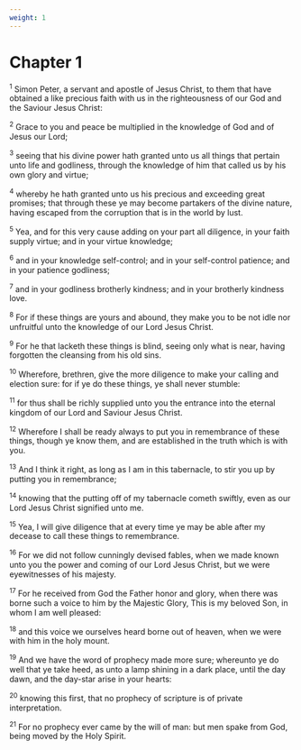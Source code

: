 ```yaml
---
weight: 1
---
```


# Chapter 1

<sup>1</sup> Simon Peter, a servant and apostle of Jesus Christ, to them that have obtained a like precious faith with us in the righteousness of our God and the Saviour Jesus Christ: 

<sup>2</sup> Grace to you and peace be multiplied in the knowledge of God and of Jesus our Lord; 

<sup>3</sup> seeing that his divine power hath granted unto us all things that pertain unto life and godliness, through the knowledge of him that called us by his own glory and virtue; 

<sup>4</sup> whereby he hath granted unto us his precious and exceeding great promises; that through these ye may become partakers of the divine nature, having escaped from the corruption that is in the world by lust. 

<sup>5</sup> Yea, and for this very cause adding on your part all diligence, in your faith supply virtue; and in your virtue knowledge; 

<sup>6</sup> and in your knowledge self-control; and in your self-control patience; and in your patience godliness; 

<sup>7</sup> and in your godliness brotherly kindness; and in your brotherly kindness love. 

<sup>8</sup> For if these things are yours and abound, they make you to be not idle nor unfruitful unto the knowledge of our Lord Jesus Christ. 

<sup>9</sup> For he that lacketh these things is blind, seeing only what is near, having forgotten the cleansing from his old sins. 

<sup>10</sup> Wherefore, brethren, give the more diligence to make your calling and election sure: for if ye do these things, ye shall never stumble: 

<sup>11</sup> for thus shall be richly supplied unto you the entrance into the eternal kingdom of our Lord and Saviour Jesus Christ. 

<sup>12</sup> Wherefore I shall be ready always to put you in remembrance of these things, though ye know them, and are established in the truth which is with you. 

<sup>13</sup> And I think it right, as long as I am in this tabernacle, to stir you up by putting you in remembrance; 

<sup>14</sup> knowing that the putting off of my tabernacle cometh swiftly, even as our Lord Jesus Christ signified unto me. 

<sup>15</sup> Yea, I will give diligence that at every time ye may be able after my decease to call these things to remembrance. 

<sup>16</sup> For we did not follow cunningly devised fables, when we made known unto you the power and coming of our Lord Jesus Christ, but we were eyewitnesses of his majesty. 

<sup>17</sup> For he received from God the Father honor and glory, when there was borne such a voice to him by the Majestic Glory, This is my beloved Son, in whom I am well pleased: 

<sup>18</sup> and this voice we ourselves heard borne out of heaven, when we were with him in the holy mount. 

<sup>19</sup> And we have the word of prophecy made more sure; whereunto ye do well that ye take heed, as unto a lamp shining in a dark place, until the day dawn, and the day-star arise in your hearts: 

<sup>20</sup> knowing this first, that no prophecy of scripture is of private interpretation. 

<sup>21</sup> For no prophecy ever came by the will of man: but men spake from God, being moved by the Holy Spirit. 


